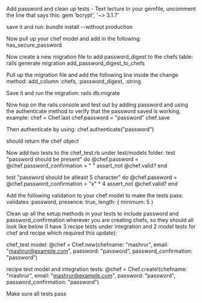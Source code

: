 Add password and clean up tests - Text lecture
In your gemfile, uncomment the line that says this:
gem 'bcrypt', '~> 3.1.7'

save it and run:
bundle install --without production

Now pull up your chef model and add in the following:
has_secure_password

Now create a new migration file to add password_digest to the chefs table:
rails generate migration add_password_digest_to_chefs

Pull up the migration file and add the following line inside the change method:
add_column :chefs, :password_digest, :string

Save it and run the migration:
rails db:migrate

Now hop on the rails console and test out by adding password and using the authenticate method to verify that the password saved is working, example:
chef = Chef.last
chef.password = "password"
chef.save

Then authenticate by using:
chef.authenticate("password")

should return the chef object

Now add two tests to the chef_test.rb under test/models folder:
  test "password should be present" do
    @chef.password = @chef.password_confirmation = " "
    assert_not @chef.valid?
  end
  
  test "password should be atleast 5 character" do
    @chef.password = @chef.password_confirmation = "x" * 4
    assert_not @chef.valid?
  end

Add the following validation to your chef model to make the tests pass:
validates :password, presence: true, length: { minimum: 5 }

Clean up all the setup methods in your tests to include password and password_confirmation wherever you are creating chefs, so they should all look like below (I have 3 recipe tests under integration and 2 model tests for chef and recipe which required this update):

chef_test model:
@chef = Chef.new(chefname: "mashrur", email: "mashrur@example.com",
                    password: "password", password_confirmation: "password")

recipe test model and integration tests:
@chef = Chef.create!(chefname: "mashrur", email: "mashrur@example.com",
                    password: "password", password_confirmation: "password")

Make sure all tests pass
